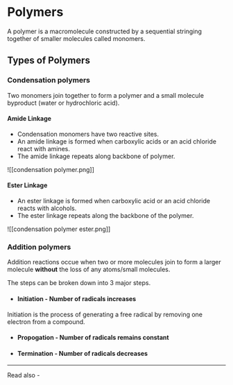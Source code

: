 # Polymers
A polymer is a macromolecule constructed by a sequential stringing together of smaller molecules called monomers.

## Types of Polymers

### Condensation polymers
Two monomers join together to form a polymer and a small molecule byproduct (water or hydrochloric acid).

#### Amide Linkage
- Condensation monomers have two reactive sites.
- An amide linkage is formed when carboxylic acids or an acid chloride react with amines.
- The amide linkage repeats along backbone of polymer.

![[condensation polymer.png]]

#### Ester Linkage
- An ester linkage is formed when carboxylic acid or an acid chloride reacts with alcohols.
- The ester linkage repeats along the backbone of the polymer.

![[condensation polymer ester.png]]

### Addition polymers
Addition reactions occue when two or more molecules join to form a larger molecule **without** the loss of any atoms/small molecules.

The steps can be broken down into 3 major steps.

- #### Initiation - Number of radicals increases

Initiation is the process of generating a free radical by removing one electron from a compound.

- #### Propogation - Number of radicals remains constant

- #### Termination - Number of radicals decreases




---
Read also - 